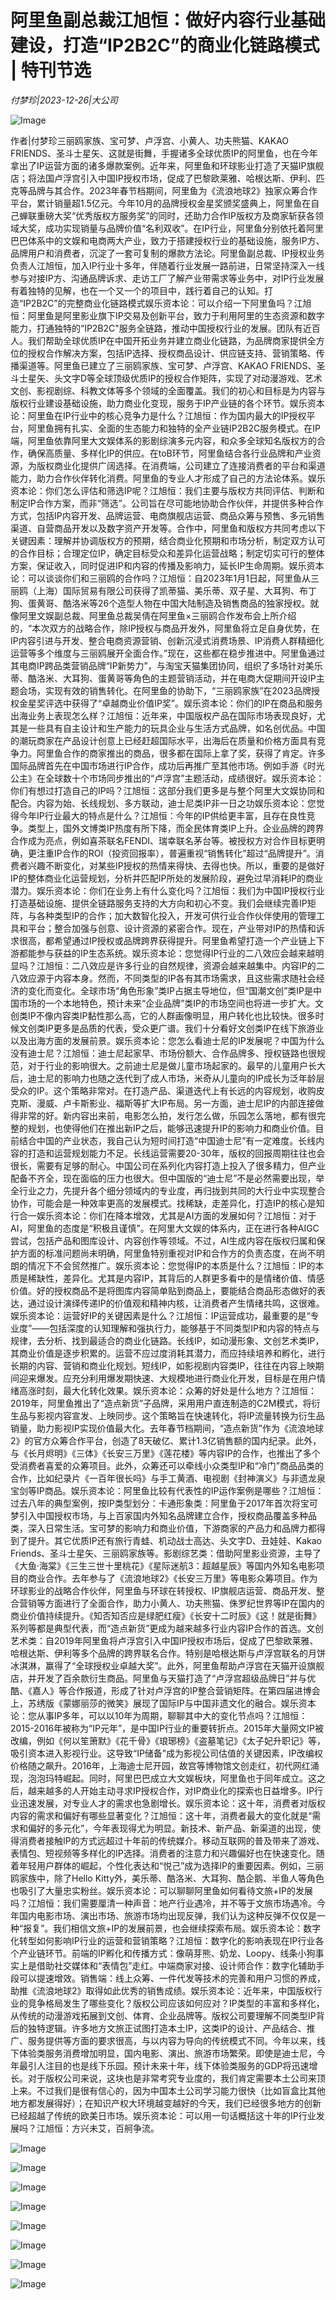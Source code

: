 # 阿里鱼副总裁江旭恒：做好内容行业基础建设，打造“IP2B2C”的商业化链路模式 | 特刊节选

*付梦珍|2023-12-26|大公司*

![Image](https://mmbiz.qpic.cn/mmbiz_jpg/UgtzVuzhFd5TnKXd6rORsjkoibnEbtyXeELicXlJBBJPDiaNINODBX0ewpdVJaxqRsbFIaiagtjPKNZRxmhXZJlCeQ/640?wx_fmt=jpeg&from=appmsg&tp=wxpic&wxfrom=5&wx_lazy=1&wx_co=1)

作者|付梦珍三丽鸥家族、宝可梦、卢浮宫、小黄人、功夫熊猫、KAKAO FRIENDS、圣斗士星矢、这就是街舞，手握诸多全球优质IP的阿里鱼，也在今年拿出了IP运营方面的诸多爆款案例。近年来，阿里鱼和环球影业打造了天猫IP旗舰店；将法国卢浮宫引入中国IP授权市场，促成了巴黎欧莱雅、哈根达斯、伊利、匹克等品牌与其合作。2023年春节档期间，阿里鱼为《流浪地球2》独家众筹合作平台，累计销量超1.5亿元。今年10月的品牌授权金星奖颁奖盛典上，阿里鱼在自己蝉联重磅大奖“优秀版权方服务奖”的同时，还助力合作IP版权方及商家斩获各领域大奖，成功实现销量与品牌价值“名利双收”。在IP行业，阿里鱼分别依托着阿里巴巴体系中的文娱和电商两大产业，致力于搭建授权行业的基础设施，服务IP方、品牌用户和消费者，沉淀了一套可复制的爆款方法论。阿里鱼副总裁、IP授权业务负责人江旭恒，加入IP行业十多年，伴随着行业发展一路前进，日常坚持深入一线参与对接IP方、沟通品牌诉求、走访工厂了解产业带需求等业务中，对IP行业发展有着独特的见解，也在一个又一个的项目中，践行着自己的认知。打造“IP2B2C”的完整商业化链路模式娱乐资本论：可以介绍一下阿里鱼吗？江旭恒：阿里鱼是阿里影业旗下IP交易及创新平台，致力于利用阿里的生态资源和数字能力，打通独特的“IP2B2C"服务全链路，推动中国授权行业的发展。团队有近百人。我们帮助全球优质IP在中国开拓业务并建立商业化链路，为品牌商家提供全方位的授权合作解决方案，包括IP选择、授权商品设计、供应链支持、营销策略、传播渠道等。阿里鱼已建立了三丽鸥家族、宝可梦、卢浮宫、KAKAO FRIENDS、圣斗士星矢、头文字D等全球顶级优质IP的授权合作矩阵，实现了对动漫游戏、艺术文创、影视剧综、科教文体等多个领域的全面覆盖。我们的初心和目标是为内容与版权行业建设基础设施，助力商业化变现，服务于IP产业链的各个环节。娱乐资本论：阿里鱼在IP行业中的核心竞争力是什么？江旭恒：作为国内最大的IP授权平台，阿里鱼拥有扎实、全面的生态能力和独特的全产业链IP2B2C服务模式。在IP端，阿里鱼依靠阿里大文娱体系的影剧综演多元内容，和众多全球知名版权方的合作，确保高质量、多样化IP的供应。在toB环节，阿里鱼结合各行业品牌和产业资源，为版权商业化提供广阔选择。在消费端，公司建立了连接消费者的平台和渠道能力，助力合作伙伴转化消费。阿里鱼的专业人才形成了自己的方法论体系。娱乐资本论：你们怎么评估和筛选IP呢？江旭恒：我们主要与版权方共同评估、判断和制定IP合作方案，而非“筛选”。公司旨在尽可能地协助合作伙伴，并提供多种合作方式，包括IP内容开发、品牌运营、电商旗舰店运营、商品众筹与预售、多元销售渠道、自营商品开发以及数字资产开发等。合作中，阿里鱼和版权方共同考虑以下关键因素：理解并协调版权方的预期，结合商业化预期和市场分析，制定双方认可的合作目标；合理定位IP，确定目标受众和差异化运营战略；制定切实可行的整体方案，保证收入，同时促进IP和内容的传播及影响力，延长IP生命周期。娱乐资本论：可以谈谈你们和三丽鸥的合作吗？江旭恒：自2023年1月1日起，阿里鱼从三丽鸥（上海）国际贸易有限公司获得了凯蒂猫、美乐蒂、双子星、大耳狗、布丁狗、蛋黄哥、酷洛米等26个造型人物在中国大陆制造及销售商品的独家授权。就像阿里文娱副总裁、阿里鱼总裁吴倩在阿里鱼×三丽鸥合作发布会上所介绍的，“本次双方的战略合作，除IP授权与商品开发外，阿里鱼将立足自身优势，在IP内容引进与开发、整合电商资源营销、创新沉浸式消费场景、IP消费人群精细化运营等多个维度与三丽鸥展开全面合作。”现在，这些都在稳步推进中。阿里鱼通过其电商IP跨品类营销品牌“IP新势力”，与淘宝天猫集团协同，组织了多场针对美乐蒂、酷洛米、大耳狗、蛋黄哥等角色的主题营销活动，并在电商大促期间开设IP主题会场，实现有效的销售转化。在阿里鱼的协助下，“三丽鸥家族”在2023品牌授权金星奖评选中获得了“卓越商业价值IP奖”。娱乐资本论：你们的IP在商品和服务出海业务上表现怎么样？江旭恒：近年来，中国版权产品在国际市场表现良好，尤其是一些具有自主设计和生产能力的玩具企业与生活方式品牌，如名创优品。中国的潮玩商家在产品设计创意上已经赶超国际水平，出海后在质量和价格方面具有竞争力。阿里鱼合作的商家推出的商品，很多都在国际上拿了奖，获得了肯定。许多国际品牌首先在中国市场进行IP合作，成功后再推广至其他市场。例如手游《时光公主》在全球数十个市场同步推出的“卢浮宫”主题活动，成绩很好。娱乐资本论：你们有想过打造自己的IP吗？江旭恒：这部分我们更多是与整个阿里大文娱协同和配合。内容为始、长线规划、多方联动，迪士尼类IP非一日之功娱乐资本论：您觉得今年IP行业最大的特点是什么？江旭恒：今年的IP供给更丰富，且存在良性竞争。类型上，国外文博类IP热度有所下降，而全民体育类IP上升。企业品牌的跨界合作成为亮点，例如喜茶联名FENDI、瑞幸联名茅台等。被授权方对合作目标更明确，更注重IP合作的ROI（投资回报率），普遍重视“销售转化”超过“品牌提升”。消费者兴趣不断变化，对某些IP授权的热情来得快、去得也快。所以，重要的是做好IP的整体商业化运营规划，分析并匹配IP所处的发展阶段，避免过早消耗IP的商业潜力。娱乐资本论：你们在业务上有什么变化吗？江旭恒：我们为中国IP授权行业打造基础设施、提供全链路服务支持的大方向和初心不变。我们会继续完善IP矩阵，与各种类型IP的合作；加大数智化投入，开发可供行业合作伙伴使用的管理工具和平台；整合加强与创意、设计资源的紧密合作。现在，产业带对IP的热情和诉求很高，都希望通过IP授权或品牌跨界获得提升。阿里鱼希望打造一个产业链上下游都能参与获益的IP生态系统。娱乐资本论：您觉得IP行业的二八效应会越来越明显吗？江旭恒：二八效应是许多行业的自然规律，资源会越来越集中。内容IP的二八效应源于内容本身。然而，不同类型的IP各有其市场需求，且这些需求随社会经济的变化而变化。全球市场“角色形象”类IP占据主导地位，但“国潮文创”类IP是中国市场的一个本地特色，预计未来“企业品牌”类IP的市场空间也将进一步扩大。文创类IP不像内容类IP黏性那么高，它的人群画像明显，用户转化也比较快。很多时候文创类IP更多是品质的代表，受众更广谱。我们十分看好文创类IP在线下旅游业以及出海方面的发展前景。娱乐资本论：您怎么看迪士尼的IP发展呢？中国为什么没有迪士尼？江旭恒：迪士尼起家早、市场份额大、合作品牌多、授权链路也很规范，对于行业的影响很大。之前迪士尼是做儿童市场起家的。最早的儿童用户长大后，迪士尼的影响力也随之迭代到了成人市场，米奇从儿童向的IP成长为泛年龄层受众的IP。这个策略非常对。在打造产品、渠道迭代上有长远的内容规划，收购皮克斯、漫威、卢卡斯影业、福斯等扩大IP布局。另一方面，迪士尼IP的内部连接做得非常的好。新内容出来前，电影怎么拍，发行怎么做，乐园怎么落地，都有很完整的规划，也使得他们在推出新IP之后，能够迅速提升IP的影响力和商业价值。目前结合中国的产业状态，我自己认为短时间打造“中国迪士尼”有一定难度。长线内容的打造和运营规划能力不足。长线运营需要20-30年，版权的回报周期往往也会很长，需要有足够的耐心。中国公司在系列化内容打造上投入了很多精力，但产业配备不齐全，现在面临的压力也很大。但中国版的“迪士尼”不是必然需要出现，举全行业之力，先提升各个细分领域内的专业度，再归拢到共同的大行业中实现整合协作，可能会是一种效率更高的发展模式。找稀缺，走差异化，打造IP的核心是知行合一娱乐资本论：你们在降本增效，尤其是AI方面的发展如何？江旭恒：对于AI，阿里鱼的态度是“积极且谨慎”。在阿里大文娱的体系内，正在进行各种AIGC尝试，包括产品和图库设计、内容创作等领域。不过，AI生成内容在版权归属和保护方面的标准问题尚未明确，阿里鱼特别重视对IP和合作方的负责态度，在尚不明朗的情况下不会贸然推广。娱乐资本论：您觉得IP的本质是什么？江旭恒：IP的本质是稀缺性，差异化。尤其是内容IP，其背后的人群更多看中的是情绪价值、情感价值。好的授权商品不是将图库内容简单贴到商品上，要能结合商品形态做好的表达，通过设计演绎传递IP的价值观和精神内核，让消费者产生情绪共鸣，这很难。娱乐资本论：运营好IP的关键因素是什么？江旭恒：IP运营成功，最重要的是“专业度”——包括深度的认知理解和强执行力，能够基于不同类型IP和内容的特点与规律，去分析、找到最适合的商业化链路。长线IP，如动漫形象、文创艺术类IP，其商业价值是逐步积累的。运营不应过度消耗其潜力，而应持续培养和孵化，进行长期的内容、营销和商业化规划。短线IP，如影视剧内容类IP，往往在内容上映期间迎来爆发。应充分利用爆发期快速、大规模地进行商业化开发，目标是在用户情绪高涨时刻，最大化转化效果。娱乐资本论：众筹的好处是什么地方？江旭恒：2019年，阿里鱼推出了“造点新货”子品牌，采用用户直连制造的C2M模式，将衍生品与影视内容宣发、上映同步。这个策略旨在快速转化，将IP流量转换为衍生品销量，助力影视IP实现价值最大化。去年春节档期间，“造点新货”作为《流浪地球2》的官方众筹合作平台，创造了8天破亿、累计1.3亿销售额的国内纪录。此外，与《长月烬明》《三体》《长安三万里》《莲花楼》等内容IP的合作，也推出了多个受消费者喜爱的众筹项目。此外，众筹还可以牵线小众类型IP和“冷门”商品品类的合作，比如纪录片《一百年很长吗》与手工黄酒、电视剧《封神演义》与非遗龙泉宝剑等IP商品。娱乐资本论：阿里鱼比较有代表性的IP运作案例是哪些？江旭恒：过去八年的典型案例，按IP类型划分：卡通形象类：阿里鱼于2017年首次将宝可梦引入中国授权市场，与上百家国内外知名品牌建立合作，授权商品覆盖多种品类，深入日常生活。宝可梦的影响力和商业价值，下游商家的产品力和品牌力都得到了提升。其它优质IP还有旅行青蛙、机动战士高达、头文字D、丑娃娃、Kakao Friends、圣斗士星矢、三丽鸥家族等。影剧综艺类：借助阿里影业资源，主导了《大鱼·海棠》《三生三世十里桃花》《星际迷航3：超越星辰》等国内外知名电影项目的商业合作。去年参与了《流浪地球2》《长安三万里》等电影众筹项目。作为环球影业的战略合作伙伴，阿里鱼与环球在转授权、IP旗舰店运营、商品开发、整合营销等方面进行了全面合作，助力小黄人、功夫熊猫、侏罗纪世界等IP在国内的商业价值持续提升。《知否知否应是绿肥红瘦》《长安十二时辰》《这！就是街舞》系列等都是典型代表，而“造点新货”更成为越来越多行业内容IP合作的首选。文创艺术类：自2019年阿里鱼将卢浮宫引入中国IP授权市场后，促成了巴黎欧莱雅、哈根达斯、伊利等多个品牌的跨界联名合作。特别是哈根达斯与卢浮宫联名的月饼冰淇淋，赢得了“全球授权业卓越大奖”。此外，阿里鱼帮助卢浮宫在天猫开设旗舰店，并开发了百余款衍生商品。阿里鱼与天猫打造了“卢浮宫超级品牌日”并与优酷、《嘉人》等合作报道，形成了针对卢浮宫的IP整合营销矩阵。在第四届进博会上，苏绣版《蒙娜丽莎的微笑》展现了国际IP与中国非遗文化的融合。娱乐资本论：您从事IP多年，可以以10年为周期，聊聊其中大的变化节点吗？江旭恒：2015-2016年被称为“IP元年”，是中国IP行业的重要转折点。2015年大量网文IP被改编，例如《何以笙箫默》《花千骨》《琅琊榜》《盗墓笔记》《太子妃升职记》等，吸引资本进入影视行业。这导致“IP储备”成为影视公司估值的关键因素，IP改编权价格随之飙升。2016年，上海迪士尼开园，故宫等博物馆文创走红，初代网红涌现，泡泡玛特崛起。同时，阿里巴巴成立大文娱板块，阿里鱼也于同年成立。这之后，越来越多的人开始主动寻求IP授权合作，对IP商业化的探索也日益增多。IP行业迅速发展，对专业人才的需求也急剧增长。娱乐资本论：这十年，消费者对版权内容的需求和偏好有哪些显著变化？江旭恒：这十年，消费者最大的变化就是“需求和偏好的多元化”，今年表现得尤为明显。新技术、新产品、新渠道的出现，使得消费者接触IP的方式远超过十年前的传统媒介。移动互联网的普及带来了游戏、表情包、短视频等多样化的IP选择。消费者的注意力和兴趣偏好也在快速变化。随着年轻用户群体的崛起，个性化表达和“悦己”成为选择IP的重要因素。例如，三丽鸥家族中，除了Hello Kitty外，美乐蒂、酷洛米、大耳狗、酷企鹅、半鱼人等角色也吸引了大量忠实粉丝。娱乐资本论：可以聊聊阿里鱼如何看待文旅+IP的发展吗？江旭恒：我们需要厘清一种声音：地产行业遇冷，并不等于文旅市场遇冷。今年国内电影市场、演出市场、旅游市场均出现反弹，我们认为这种反弹不仅仅是一种“报复”。我们相信文旅+IP的发展前景，也会继续探索布局。娱乐资本论：数字化转型如何影响IP行业的运营和营销策略？江旭恒：数字化的影响表现在IP行业各个产业链环节。前端的IP孵化和传播方式：像萌芽熊、奶龙、Loopy、线条小狗事实上是借助社交媒体和“表情包”走红。中端商家对接、设计师合作：数字化辅助手段可以提速增效。销售端：线上众筹、一件代发等技术的完善和用户习惯的养成，助推《流浪地球2》取得如此优秀的销售成绩。娱乐资本论：近年来，中国版权行业的竞争格局发生了哪些变化？版权公司应该如何应对？IP类型的丰富和多样化，从传统的动漫游戏拓展到文创、体育、企业品牌等。版权公司要理解不同类型IP背后的独特逻辑。许多地方文旅正试图打造本土IP，这类IP的设计、产品结合、推广、服务提供等方面的要求很高，与以内容为导向的传统模式不同。今年以来，线下体验类服务消费增加明显，国内电影、演出、旅游市场繁荣。即使是迪士尼，今年最引人注目的也是线下乐园。预计未来十年，线下体验类服务的GDP将迅速增长。对于版权公司来说，这块也是非常考究专业度的，我们肯定需要本土公司来顶上来。不过我们是很有信心的，因为中国本土公司学习能力很快（比如盲盒比其他地方都发展得好）；在知识产权大环境越变越好的今天，我们已经很多地方的创新已经超越了传统的欧美日市场。娱乐资本论：可以用一句话概括这十年的IP行业发展吗？江旭恒：方兴未艾，百舸争流。

![Image](https://mmbiz.qpic.cn/mmbiz_png/UgtzVuzhFd5TnKXd6rORsjkoibnEbtyXe4GlOrJqKCnfFZXFUv21eB1MKAIKocTgFEPrARSVQlmVjJ5zWlo2KAg/640?wx_fmt=png&from=appmsg&tp=wxpic&wxfrom=5&wx_lazy=1&wx_co=1)

![Image](https://mmbiz.qpic.cn/mmbiz_jpg/UgtzVuzhFd6nmI4jhtbL8JjeibytjIt88D9aQgnrWynyFXOCuZmoydibhlZ3K2Xnu5aqDW6z6licKysiacMrhPF5wg/640?wx_fmt=jpeg&from=appmsg&wxfrom=5&wx_lazy=1&wx_co=1&tp=wxpic)

![Image](https://mmbiz.qpic.cn/mmbiz_png/UgtzVuzhFd5TnKXd6rORsjkoibnEbtyXeTjrhu71KUYol2QGBphFojlwibC2ib4pVjXYRwEa7aiaxklehp90KyQXXQ/640?wx_fmt=png&from=appmsg&tp=wxpic&wxfrom=5&wx_lazy=1&wx_co=1)

![Image](https://mmbiz.qpic.cn/mmbiz_png/UgtzVuzhFd5TnKXd6rORsjkoibnEbtyXejr4AjL1TicsEPaSgDnZuC8T86euaCvqDiaLoCqfesROz6IdyEjXjS50Q/640?wx_fmt=png&from=appmsg&tp=wxpic&wxfrom=5&wx_lazy=1&wx_co=1)

![Image](https://mmbiz.qpic.cn/mmbiz_jpg/UgtzVuzhFd6nmI4jhtbL8JjeibytjIt88JU7K9D9tgz22kYgIl9T9iakFibwAaS3d2ZywD8It84IJTGYbKRPAWhrA/640?wx_fmt=jpeg&from=appmsg&wxfrom=5&tp=wxpic&wx_lazy=1&wx_co=1)

![Image](https://mmbiz.qpic.cn/mmbiz_jpg/UgtzVuzhFd6nmI4jhtbL8JjeibytjIt88g40fRqVf5S1g6fd7ZfHKLT5aNmoT3g6XcSuWnib96yszZ8RG9pq8u9g/640?wx_fmt=jpeg&from=appmsg&wxfrom=5&wx_lazy=1&wx_co=1&tp=wxpic)

![Image](https://mmbiz.qpic.cn/mmbiz_png/UgtzVuzhFd5TnKXd6rORsjkoibnEbtyXeLkoa95bvM23OZyVNFLNuhTz7APOfwQA7wIttTaVHBBLDaZ6mELQCIQ/640?wx_fmt=png&from=appmsg&tp=wxpic&wxfrom=5&wx_lazy=1&wx_co=1)

![Image](https://mmbiz.qpic.cn/mmbiz_png/UgtzVuzhFd5TnKXd6rORsjkoibnEbtyXeRSbITzKB5QuibMBE65uwmn7ibibuCzFAOqHFTrrTIibGdiaChbLOsKc3dng/640?wx_fmt=png&from=appmsg&tp=wxpic&wxfrom=5&wx_lazy=1&wx_co=1)


